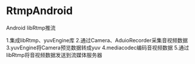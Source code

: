 # RtmpAndroid
Android libRtmp推流

1.集成libRtmp、yuvEngine库
2.通过Camera、AduioRecorder采集音视频数据
3.yuvEngine将Camera预览数据转成yuv
4.mediacodec编码音视频数据
5.通过libRtmp将音视频数据发送到流媒体服务器
